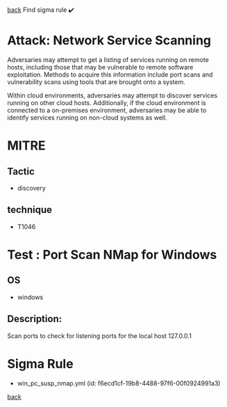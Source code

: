 
[back](../index.md)
Find sigma rule :heavy_check_mark: 

# Attack: Network Service Scanning 

Adversaries may attempt to get a listing of services running on remote hosts, including those that may be vulnerable to remote software exploitation. Methods to acquire this information include port scans and vulnerability scans using tools that are brought onto a system. 

Within cloud environments, adversaries may attempt to discover services running on other cloud hosts. Additionally, if the cloud environment is connected to a on-premises environment, adversaries may be able to identify services running on non-cloud systems as well.

# MITRE
## Tactic
  - discovery


## technique
  - T1046


# Test : Port Scan NMap for Windows
## OS
  - windows


## Description:
Scan ports to check for listening ports for the local host 127.0.0.1

# Sigma Rule
 - win_pc_susp_nmap.yml (id: f6ecd1cf-19b8-4488-97f6-00f0924991a3)



[back](../index.md)
